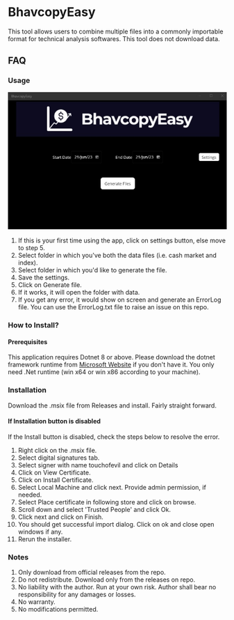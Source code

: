 # BhavcopyEasy
This tool allows users to combine multiple files into a commonly importable format for technical analysis softwares.
This tool does not download data.
 
## FAQ  

### Usage
![App Screenshot](https://github.com/touchofevil-dev/BhavcopyEasy/blob/master/Images/BhavcopyEasy-Image.jpg)

1. If this is your first time using the app, click on settings button, else move to step 5.
2. Select folder in which you've both the data files (i.e. cash market and index).
3. Select folder in which you'd like to generate the file.
4. Save the settings.
5. Click on Generate file.
6. If it works, it will open the folder with data.
7. If you get any error, it would show on screen and generate an ErrorLog file. You can use the ErrorLog.txt file to raise an issue on this repo.


### How to Install?

#### Prerequisites
This application requires Dotnet 8 or above. Please download the dotnet framework runtime from [Microsoft Website](https://dotnet.microsoft.com/en-us/download/dotnet/8.0) if you don't have it.
You only need .Net runtime (win x64 or win x86 according to your machine).

### Installation
Download the .msix file from Releases and install. Fairly straight forward.

#### If Installation button is disabled
If the Install button is disabled, check the steps below to resolve the error.
1. Right click on the .msix file.
2. Select digital signatures tab.
3. Select signer with name touchofevil and click on Details
4. Click on View Certificate.
5. Click on Install Certificate.
6. Select Local Machine and click next. Provide admin permission, if needed.
7. Select Place certificate in following store and click on browse.
8. Scroll down and select 'Trusted People' and click Ok.
9. Click next and click on Finish.
10. You should get successful import dialog. Click on ok and close open windows if any.
11. Rerun the installer.

### Notes
1. Only download from official releases from the repo.
2. Do not redistribute. Download only from the releases on repo.
3. No liability with the author. Run at your own risk. Author shall bear no responsibility for any damages or losses.
4. No warranty.
5. No modifications permitted.   
